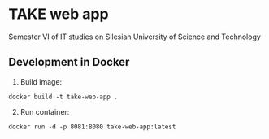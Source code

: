 # TAKE web app

Semester VI of IT studies on Silesian University of Science and Technology

## Development in Docker

1. Build image:
```shell
docker build -t take-web-app .
```

2. Run container:
```shell
docker run -d -p 8081:8080 take-web-app:latest
```
